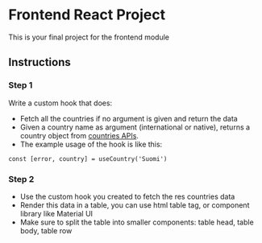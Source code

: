 # Frontend React Project

This is your final project for the frontend module

## Instructions

### Step 1

Write a custom hook that does:

- Fetch all the countries if no argument is given and return the data
- Given a country name as argument (international or native), returns a country object from [countries APIs](https://restcountries.eu/).
- The example usage of the hook is like this:

```
const [error, country] = useCountry('Suomi')
```

### Step 2

- Use the custom hook you created to fetch the res countries data
- Render this data in a table, you can use html table tag, or component library like Material UI
- Make sure to split the table into smaller components: table head, table body, table row
